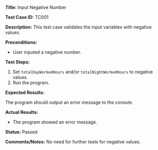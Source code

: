 **Title:** Input Negative Number

**Test Case ID:** TC001

**Description:** This test case validates the input variables with negative values.

**Preconditions:**

- User inputed a negative number.

**Test Steps:**

1. Set `totalDayWorkedHours` and/or `totalNightWorkedHours` to negative values.
2. Run the program.

**Expected Results:**

The program should output an error message to the console.

**Actual Results:**

- The program showed an error message.

**Status:** Passed

**Comments/Notes:**
No need for further tests for negative values.
